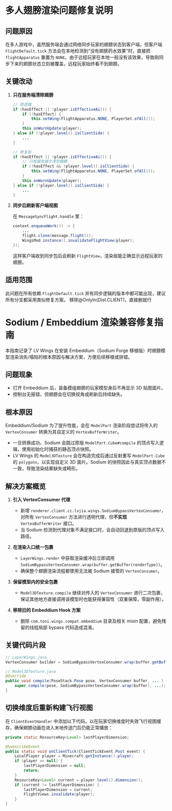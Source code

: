 # 多人翅膀渲染问题修复说明

## 问题原因

在多人游戏中，虽然服务端会通过网络同步玩家的翅膀状态到客户端，但客户端 `FlightDefault.tick` 方法会在本地检测到“没有翅膀药水效果”时，直接把 `flightApparatus` 重置为 `NONE`。由于远程玩家在本地一般没有该效果，导致刚同步下来的翅膀状态立刻被覆盖，远程玩家始终看不到翅膀。

## 关键改动

1. **只在服务端清除翅膀**
   
   ```java
   // 原逻辑
   if (hasEffect || !player.isEffectiveAi()) {
       if (!hasEffect) {
           this.setWing(FlightApparatus.NONE, PlayerSet.ofAll());
       }
       this.onWornUpdate(player);
   } else if (!player.level().isClientSide) {
       ...
   }
   
   // 修复后
   if (hasEffect || !player.isEffectiveAi()) {
       // 只有服务端才清空翅膀
       if (!hasEffect && !player.level().isClientSide) {
           this.setWing(FlightApparatus.NONE, PlayerSet.ofAll());
       }
       this.onWornUpdate(player);
   } else if (!player.level().isClientSide) {
       ...
   }
   ```

2. **同步后刷新客户端视图**
   
   在 `MessageSyncFlight.handle` 里：
   ```java
   context.enqueueWork(() -> {
       ...
       flight.clone(message.flight());
       WingsMod.instance().invalidateFlightView(player);
   });
   ```
   
   这样客户端收到同步包后会刷新 `FlightView`，渲染层能正确显示远程玩家的翅膀。

## 适用范围

此问题在所有依赖 `FlightDefault.tick` 并有同步逻辑的版本中都可能出现，建议所有分支都采用类似修复方案。
移除@OnlyIn(Dist.CLIENT)，直接删就行



# Sodium / Embeddium 渲染兼容修复指南

本指南记录了 LV Wings 在安装 Embeddium（Sodium Forge 移植版）时翅膀模型渲染消失/塌陷的根本原因与解决方案，方便后续移植或排错。

## 问题现象

- 打开 Embeddium 后，装备模组翅膀的玩家模型身后不再显示 3D 贴图面片。
- 控制台无报错，但翅膀会在切换视角或刷新后持续缺失。

## 根本原因

Embeddium/Sodium 为了提升性能，会在 `ModelPart` 渲染阶段尝试将传入的 `VertexConsumer` 转换为其自定义的 `VertexBufferWriter`。

- 一旦转换成功，Sodium 会跳过原版 `ModelPart.Cube#compile` 的顶点写入逻辑，使用初始化时捕获的静态顶点快照。
- LV Wings 的 `Model3DTexture` 会在构造完成后通过反射重写 `ModelPart.Cube` 的 `polygons`，以实现自定义 3D 面片。Sodium 的快照因此与真实顶点数据不一致，导致渲染结果缺失或畸形。

## 解决方案概览

1. **引入 VertexConsumer 代理**
   - 新增 `renderer.client.cc.lvjia.wings.SodiumBypassVertexConsumer`，对所有 `VertexConsumer` 方法进行透明代理，但**不实现** `VertexBufferWriter` 接口。
   - 当 Sodium 检测到代理对象不满足接口时，会自动回退到原版的顶点写入路径。

2. **在渲染入口统一包裹**
   - `LayerWings.render` 中获取渲染缓冲后立即调用 `SodiumBypassVertexConsumer.wrap(buffer.getBuffer(renderType))`。
   - 确保整个翅膀渲染流程都使用无法被 Sodium 接管的 `VertexConsumer`。

3. **保留模型内的安全包裹**
   - `Model3DTexture.compile` 继续对传入的 `VertexConsumer` 进行二次包裹，保证其他地方直接调用该模型时也能获得兼容性（双重保障，零副作用）。

4. **移除旧的 Embeddium Hook 方案**
   - 删除 `com.toni.wings.compat.embeddium` 目录及相关 mixin 配置，避免残留的线程局部 bypass 代码造成混淆。

## 关键代码片段

```java
// LayerWings.java
VertexConsumer builder = SodiumBypassVertexConsumer.wrap(buffer.getBuffer(form.getRenderType()));
```

```java
// Model3DTexture.java
@Override
public void compile(PoseStack.Pose pose, VertexConsumer buffer, ... ) {
    super.compile(pose, SodiumBypassVertexConsumer.wrap(buffer), ...);
}
```

## 切换维度后重新构建飞行视图

在 `ClientEventHandler` 中添加以下代码，以在玩家切换维度时失效飞行视图缓存，确保翅膀动画在进入末地传送门后仍能正常播放：
```java
private static ResourceKey<Level> lastPlayerDimension;

@SubscribeEvent
public static void onClientTick(ClientTickEvent.Post event) {
    LocalPlayer player = Minecraft.getInstance().player;
    if (player == null) {
        lastPlayerDimension = null;
        return;
    }
    ResourceKey<Level> current = player.level().dimension();
    if (current != lastPlayerDimension) {
        lastPlayerDimension = current;
        FlightViews.invalidate(player);
    }
}
```